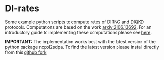 # DI-rates

Some example python scripts to compute rates of DIRNG and DIQKD protocols. Computations are based on the work [arxiv:2106.13692](https://arxiv.org/abs/2106.13692 "arxiv:2106.13692"). For an introductory guide to implementing these computations please see [here](https://github.com/peterjbrown519/DI-rates/blob/main/user_guide.pdf).

**IMPORTANT:** The implementation works best with the latest version of the python package ncpol2sdpa. To find the latest version please install directly from this [github fork](https://github.com/peterjbrown519/ncpol2sdpahttp:// "github fork").
